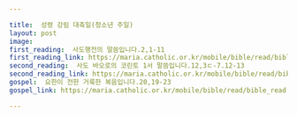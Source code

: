 ```yaml
---

title:  성령 강림 대축일(청소년 주일)
layout: post 
image:  
first_reading:  사도행전의 말씀입니다.2,1-11
first_reading_link: https://maria.catholic.or.kr/mobile/bible/read/bible_read.asp?m=2&n=151&p=2
second_reading:  사도 바오로의 코린토 1서 말씀입니다.12,3ㄷ-7.12-13
second_reading_link: https://maria.catholic.or.kr/mobile/bible/read/bible_read.asp?m=2&n=153&p=12
gospel:  요한이 전한 거룩한 복음입니다.20,19-23
gospel_link: https://maria.catholic.or.kr/mobile/bible/read/bible_read.asp?m=2&n=150&p=20

---
```


